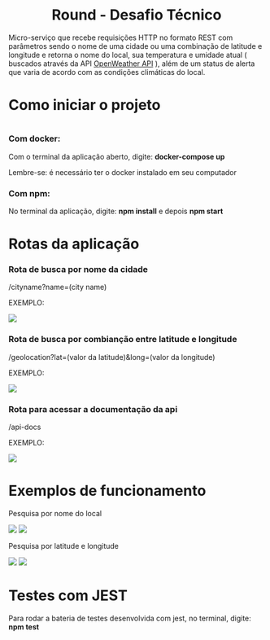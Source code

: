 <h1 align="center">Round - Desafio Técnico</h1>
<p>Micro-serviço que recebe requisições HTTP no formato REST com parâmetros sendo o nome de uma cidade ou uma combinação de latitude e longitude e
retorna o nome do local, sua temperatura e umidade atual ( buscados através da API <a href="https://openweathermap.org/current" target="_blank">OpenWeather API</a> ), 
além de um status de alerta que varia de acordo com as condições climáticas do local.</p>
<h1>Como iniciar o projeto<h1>
<h3>Com docker:</h3>
<p>Com o terminal da aplicação aberto, digite: <strong>docker-compose up</strong></p>
<p>Lembre-se: é necessário ter o docker instalado em seu computador</p>
<h3>Com npm:</h3>
<p>No terminal da aplicação, digite: <strong>npm install</strong> e depois <strong>npm start</strong></p>
<h1>Rotas da aplicação</h1>
<h3>Rota de busca por nome da cidade</h3>
<p>/cityname?name=(city name)</p>
<p>EXEMPLO:</p>
<img src="https://github.com/Mariano-SI/teste-pratico/blob/main/assets/forReadMe/ByCity.png"></img>
<h3>Rota de busca por combianção entre latitude e longitude</h3>
<p>/geolocation?lat=(valor da latitude)&long=(valor da longitude)</p>
<p>EXEMPLO:</p>
<img src="https://github.com/Mariano-SI/teste-pratico/blob/main/assets/forReadMe/ByLatLong.png"</img>
<h3>Rota para acessar a documentação da api</h3>
<p>/api-docs</p>
<p>EXEMPLO:</p>
<img src="https://github.com/Mariano-SI/teste-pratico/blob/main/assets/forReadMe/ApiDoc.png"</img>
<h1>Exemplos de funcionamento</h1>
<p>Pesquisa por nome do local</p>
<img src="https://github.com/Mariano-SI/teste-pratico/blob/main/assets/forReadMe/func1.png"></img>
<img src="https://github.com/Mariano-SI/teste-pratico/blob/main/assets/forReadMe/func22.png"></img>
<p>Pesquisa por latitude e longitude</p>
<img src="https://github.com/Mariano-SI/teste-pratico/blob/main/assets/forReadMe/func3.png"></img>
<img src="https://github.com/Mariano-SI/teste-pratico/blob/main/assets/forReadMe/func4.png"></img>
<h1>Testes com JEST</h1>
<p>Para rodar a bateria de testes desenvolvida com jest, no terminal, digite: <strong>npm test</strong>
